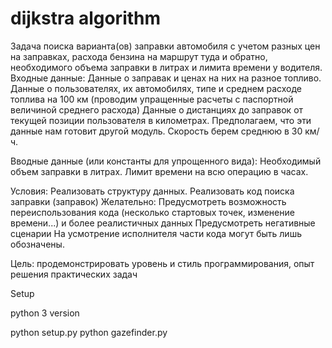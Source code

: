 # dijkstra algorithm

Задача поиска варианта(ов) заправки автомобиля с учетом разных цен на заправках, расхода бензина на маршрут туда и обратно, необходимого объема заправки в литрах и лимита времени у водителя.
Входные данные:
Данные о заправак и ценах на них на разное топливо.
Данные о пользователях, их автомобилях, типе и среднем расходе топлива на 100 км (проводим упращенные расчеты с паспортной величиной среднего расхода)
Данные о дистанциях до заправок от текущей позиции пользователя в километрах. Предполагаем, что эти данные нам готовит другой модуль. Скорость берем среднюю в 30 км/ч.

Вводные данные (или константы для упрощенного вида):
Необходимый объем заправки в литрах.
Лимит времени на всю операцию в часах.

Условия:
Реализовать структуру данных.
Реализовать код поиска заправки (заправок)
Желательно:
Предусмотреть возможность переиспользования кода (несколько стартовых точек, изменение времени...) и более реалистичных данных
Предусмотреть негативные сценарии
На усмотрение исполнителя части кода могут быть лишь обозначены.

Цель: продемонстрировать уровень и стиль программирования, опыт решения практических задач

Setup

python 3 version

python setup.py
python gazefinder.py


